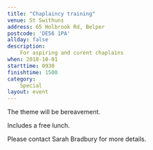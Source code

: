 ```yaml
---
title: "Chaplaincy training"
venue: St Swithuns
address: 65 Holbrook Rd, Belper
postcode: 'DE56 1PA'
allday: false
description: 
    For aspiring and curent chaplains
when: 2018-10-01
starttime: 0930
finishtime: 1500
category:
    Special
layout: event
---
```

The theme will be bereavement.

Includes a free lunch.

Please contact Sarah Bradbury for more details.
